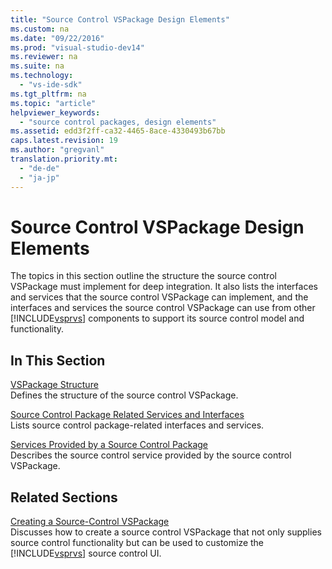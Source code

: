 ```yaml
---
title: "Source Control VSPackage Design Elements"
ms.custom: na
ms.date: "09/22/2016"
ms.prod: "visual-studio-dev14"
ms.reviewer: na
ms.suite: na
ms.technology: 
  - "vs-ide-sdk"
ms.tgt_pltfrm: na
ms.topic: "article"
helpviewer_keywords: 
  - "source control packages, design elements"
ms.assetid: edd3f2ff-ca32-4465-8ace-4330493b67bb
caps.latest.revision: 19
ms.author: "gregvanl"
translation.priority.mt: 
  - "de-de"
  - "ja-jp"
---
```

# Source Control VSPackage Design Elements
The topics in this section outline the structure the source control VSPackage must implement for deep integration. It also lists the interfaces and services that the source control VSPackage can implement, and the interfaces and services the source control VSPackage can use from other [!INCLUDE[vsprvs](../vs140/includes/vsprvs_md.md)] components to support its source control model and functionality.  
  
## In This Section  
 [VSPackage Structure](../vs140/vspackage-structure--source-control-vspackage-.md)  
 Defines the structure of the source control VSPackage.  
  
 [Source Control Package Related Services and Interfaces](../vs140/related-services-and-interfaces--source-control-vspackage-.md)  
 Lists source control package-related interfaces and services.  
  
 [Services Provided by a Source Control Package](../vs140/services-provided--source-control-vspackage-.md)  
 Describes the source control service provided by the source control VSPackage.  
  
## Related Sections  
 [Creating a Source-Control VSPackage](../vs140/creating-a-source-control-vspackage.md)  
 Discusses how to create a source control VSPackage that not only supplies source control functionality but can be used to customize the [!INCLUDE[vsprvs](../vs140/includes/vsprvs_md.md)] source control UI.